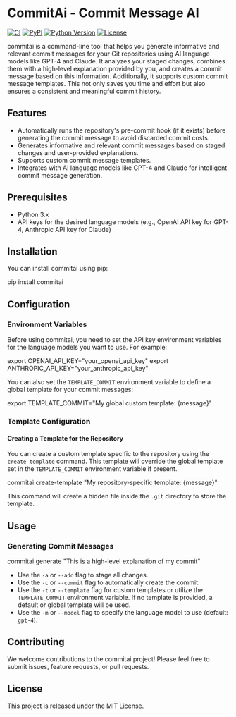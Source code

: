 # CommitAi - Commit Message AI

[![CI](https://github.com/lguibr/commitai/workflows/CI/badge.svg)](https://github.com/lguibr/commitai/actions)
[![PyPI](https://img.shields.io/pypi/v/CommitAi.svg)](https://pypi.org/project/CommitAi/)
[![Python Version](https://img.shields.io/pypi/pyversions/CommitAi.svg)](https://pypi.org/project/CommitAi/)
[![License](https://img.shields.io/pypi/l/CommitAi.svg)](https://github.com/lguibr/CommitAi/blob/main/LICENSE)

commitai is a command-line tool that helps you generate informative and relevant commit messages for your Git repositories using AI language models like GPT-4 and Claude. It analyzes your staged changes, combines them with a high-level explanation provided by you, and creates a commit message based on this information. Additionally, it supports custom commit message templates. This not only saves you time and effort but also ensures a consistent and meaningful commit history.

## Features

- Automatically runs the repository's pre-commit hook (if it exists) before generating the commit message to avoid discarded commit costs.
- Generates informative and relevant commit messages based on staged changes and user-provided explanations.
- Supports custom commit message templates.
- Integrates with AI language models like GPT-4 and Claude for intelligent commit message generation.

## Prerequisites

- Python 3.x
- API keys for the desired language models (e.g., OpenAI API key for GPT-4, Anthropic API key for Claude)

## Installation

You can install commitai using pip:

pip install commitai

## Configuration

### Environment Variables

Before using commitai, you need to set the API key environment variables for the language models you want to use. For example:

export OPENAI_API_KEY="your_openai_api_key"
export ANTHROPIC_API_KEY="your_anthropic_api_key"

You can also set the `TEMPLATE_COMMIT` environment variable to define a global template for your commit messages:

export TEMPLATE_COMMIT="My global custom template: {message}"

### Template Configuration

#### Creating a Template for the Repository

You can create a custom template specific to the repository using the `create-template` command. This template will override the global template set in the `TEMPLATE_COMMIT` environment variable if present.

commitai create-template "My repository-specific template: {message}"

This command will create a hidden file inside the `.git` directory to store the template.

## Usage

### Generating Commit Messages

commitai generate "This is a high-level explanation of my commit"

- Use the `-a` or `--add` flag to stage all changes.
- Use the `-c` or `--commit` flag to automatically create the commit.
- Use the `-t` or `--template` flag for custom templates or utilize the `TEMPLATE_COMMIT` environment variable. If no template is provided, a default or global template will be used.
- Use the `-m` or `--model` flag to specify the language model to use (default: `gpt-4`).

## Contributing

We welcome contributions to the commitai project! Please feel free to submit issues, feature requests, or pull requests.

## License

This project is released under the MIT License.
